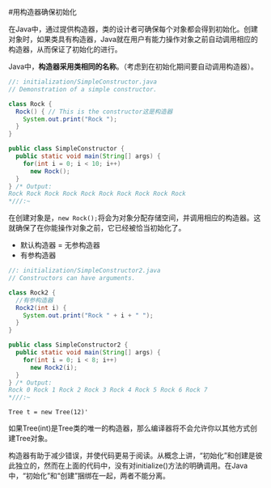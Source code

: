 #用构造器确保初始化

在Java中，通过提供构造器，类的设计者可确保每个对象都会得到初始化。创建对象时，如果类具有构造器，Java就在用户有能力操作对象之前自动调用相应的构造器，从而保证了初始化的进行。

Java中，**构造器采用类相同的名称**。（考虑到在初始化期间要自动调用构造器）。

```java
//: initialization/SimpleConstructor.java
// Demonstration of a simple constructor.

class Rock {
  Rock() { // This is the constructor这是构造器
    System.out.print("Rock ");
  }
}

public class SimpleConstructor {
  public static void main(String[] args) {
    for(int i = 0; i < 10; i++)
      new Rock();
  }
} /* Output:
Rock Rock Rock Rock Rock Rock Rock Rock Rock Rock
*///:~

```

在创建对象是，`new Rock();`将会为对象分配存储空间，并调用相应的构造器。这就确保了在你能操作对象之前，它已经被恰当初始化了。



* 默认构造器 = 无参构造器
* 有参构造器

```java
//: initialization/SimpleConstructor2.java
// Constructors can have arguments.

class Rock2 {
  //有参构造器
  Rock2(int i) {
    System.out.print("Rock " + i + " ");
  }
}

public class SimpleConstructor2 {
  public static void main(String[] args) {
    for(int i = 0; i < 8; i++)
      new Rock2(i);
  }
} /* Output:
Rock 0 Rock 1 Rock 2 Rock 3 Rock 4 Rock 5 Rock 6 Rock 7
*///:~


```


`Tree t = new Tree(12)'`

如果Tree(int)是Tree类的唯一的构造器，那么编译器将不会允许你以其他方式创建Tree对象。

构造器有助于减少错误，并使代码更易于阅读。从概念上讲，“初始化”和创建是彼此独立的，然而在上面的代码中，没有对initialize()方法的明确调用。在Java中，“初始化”和“创建”捆绑在一起，两者不能分离。